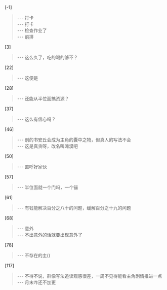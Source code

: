 
[-1] 
>--- 打卡<br>
>--- 打卡<br>
>--- 检查作业了<br>
>--- 前排<br>

[3] 
>--- 这么久了，吃的喝的够不？<br>

[22] 
>--- 这便是<br>

[28] 
>--- 还能从半位面搞资源？<br>

[37] 
>--- 这么有信心吗？<br>

[46] 
>--- 别的书安丘会成为主角的囊中之物，但真人的写法不会<br>
>--- 这是真贪呀，改名叫滩漠吧<br>

[50] 
>--- 直呼好家伙<br>

[57] 
>--- 半位面就一个门吗，一个锚<br>

[61] 
>--- 有钱能解决百分之八十的问题，缓解百分之十九的问题<br>

[68] 
>--- 意外<br>
>--- 不出意外的话就要出现意外了<br>

[78] 
>--- 不存在的主()<br>

[117] 
>--- 不得不说，群像写法追读观感很差，一周不见得能看主角剧情推进一点<br>
>--- 月末咋还不加更<br>
